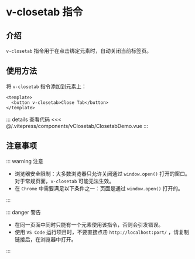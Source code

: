 # v-closetab 指令

## 介绍

`v-closetab` 指令用于在点击绑定元素时，自动关闭当前标签页。

## 使用方法

将 `v-closetab` 指令添加到元素上：

```vue
<template>
  <button v-closetab>Close Tab</button>
</template>
```

<ClosetabDemo />

::: details 查看代码
<<< @/.vitepress/components/vClosetab/ClosetabDemo.vue
:::

<script setup>
import ClosetabDemo from '../.vitepress/components/vClosetab/ClosetabDemo.vue';
</script>

## 注意事项

::: warning 注意

- 浏览器安全限制：大多数浏览器只允许关闭通过 `window.open()` 打开的窗口。对于常规页面，`v-closetab` 可能无法生效。
- 在 `Chrome` 中需要满足以下条件之一：页面是通过 `window.open()` 打开的。

:::

::: danger 警告

- 在同一页面中同时只能有一个元素使用该指令，否则会引发错误。
- 使用 `VS Code` 运行项目时，不要直接点击 `http://localhost:port/` ，请复制链接后，在浏览器中打开。

:::
